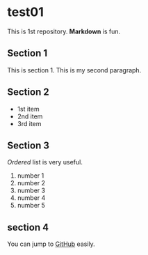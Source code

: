 # test01

This is 1st repository.
**Markdown** is fun.

## Section 1
This is section 1.
This is my second paragraph.

## Section 2

+ 1st item
+ 2nd item
+ 3rd item

## Section 3
*Ordered* list is very useful.

1. number 1
1. number 2
1. number 3
1. number 4
1. number 5

## section 4

You can jump to [GitHub](http://github.com) easily.
